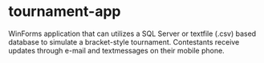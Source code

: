 # tournament-app
WinForms application that can utilizes a SQL Server or textfile (.csv) based database to simulate a bracket-style tournament. Contestants receive updates through e-mail and textmessages on their mobile phone.

